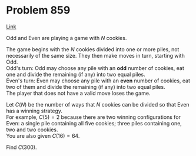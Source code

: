 # Problem 859

[Link](https://projecteuler.net/problem=859)

Odd and Even are playing a game with $N$ cookies.

The game begins with the $N$ cookies divided into one or more piles, not necessarily of the same size. They then make moves in turn, starting with Odd.  
Odd's turn: Odd may choose any pile with an **odd** number of cookies, eat one and divide the remaining (if any) into two equal piles.  
Even's turn: Even may choose any pile with an **even** number of cookies, eat two of them and divide the remaining (if any) into two equal piles.  
The player that does not have a valid move loses the game.

Let $C(N)$ be the number of ways that $N$ cookies can be divided so that Even has a winning strategy.  
For example, $C(5) = 2$ because there are two winning configurations for Even: a single pile containing all five cookies; three piles containing one, two and two cookies.  
You are also given $C(16) = 64$.

Find $C(300)$.